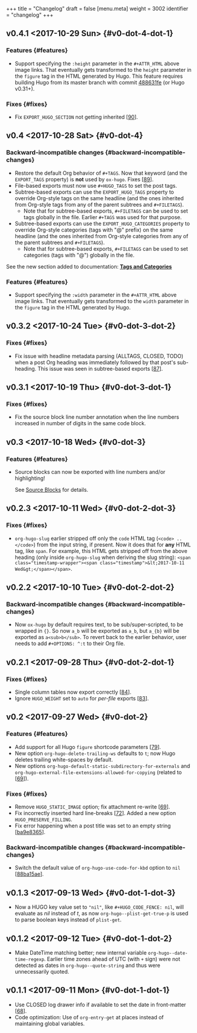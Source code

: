 +++
title = "Changelog"
draft = false
[menu.meta]
  weight = 3002
  identifier = "changelog"
+++

## v0.4.1 <span class="timestamp-wrapper"><span class="timestamp">&lt;2017-10-29 Sun&gt;</span></span> {#v0-dot-4-dot-1}


### Features {#features}

-   Support specifying the `:height` parameter in the `#+ATTR_HTML`
    above image links. That eventually gets transformed to the `height`
    parameter in the `figure` tag in the HTML generated by Hugo. This
    feature requires building Hugo from its master branch with commit
    [488631fe](https://github.com/gohugoio/hugo/commit/488631fe0abc3667355345c7eb98ba7a2204deb5) (or Hugo v0.31+).


### Fixes {#fixes}

-   Fix `EXPORT_HUGO_SECTION` not getting inherited [[90](https://github.com/kaushalmodi/ox-hugo/issues/90)].


## v0.4 <span class="timestamp-wrapper"><span class="timestamp">&lt;2017-10-28 Sat&gt;</span></span> {#v0-dot-4}


### Backward-incompatible changes {#backward-incompatible-changes}

-   Restore the default Org behavior of `#+TAGS`. Now that keyword (and
    the `EXPORT_TAGS` property) is **not** used by `ox-hugo`. Fixes
    [[89](https://github.com/kaushalmodi/ox-hugo/issues/89)].
-   File-based exports must now use `#+HUGO_TAGS` to set the post tags.
-   Subtree-based exports can use the `EXPORT_HUGO_TAGS` property to
    override Org-style tags on the same headline (and the ones inherited
    from Org-style tags from any of the parent subtrees and
    `#+FILETAGS`).
    -   Note that for subtree-based exports, `#+FILETAGS` can be used to
        set tags globally in the file. Earlier `#+TAGS` was used for that
        purpose.
-   Subtree-based exports can use the `EXPORT_HUGO_CATEGORIES` property
    to override Org-style categories (tags with "@" prefix) on the same
    headline (and the ones inherited from Org-style categories from any
    of the parent subtrees and `#+FILETAGS`).
    -   Note that for subtree-based exports, `#+FILETAGS` can be used to
        set categories (tags with "@") globally in the file.

See the new section added to documentation:
[**Tags and Categories**](/doc/tags-and-categories)


### Features {#features}

-   Support specifying the `:width` parameter in the `#+ATTR_HTML` above
    image links. That eventually gets transformed to the `width`
    parameter in the `figure` tag in the HTML generated by Hugo.


## v0.3.2 <span class="timestamp-wrapper"><span class="timestamp">&lt;2017-10-24 Tue&gt;</span></span> {#v0-dot-3-dot-2}


### Fixes {#fixes}

-   Fix issue with headline metadata parsing (ALLTAGS, CLOSED, TODO)
    when a post Org heading was immediately followed by that post's
    sub-heading.  This issue was seen in subtree-based exports
    [[87](https://github.com/kaushalmodi/ox-hugo/issues/87)].


## v0.3.1 <span class="timestamp-wrapper"><span class="timestamp">&lt;2017-10-19 Thu&gt;</span></span> {#v0-dot-3-dot-1}


### Fixes {#fixes}

-   Fix the source block line number annotation when the line numbers
    increased in number of digits in the same code block.


## v0.3 <span class="timestamp-wrapper"><span class="timestamp">&lt;2017-10-18 Wed&gt;</span></span> {#v0-dot-3}


### Features {#features}

-   Source blocks can now be exported with line numbers and/or
    highlighting!

    See [Source Blocks](/doc/source-blocks) for details.


## v0.2.3 <span class="timestamp-wrapper"><span class="timestamp">&lt;2017-10-11 Wed&gt;</span></span> {#v0-dot-2-dot-3}


### Fixes {#fixes}

-   `org-hugo-slug` earlier stripped off only the `code` HTML tag
    (`<code> .. </code>`) from the input string, if present. Now it does
    that for **any** HTML tag, like `span`. For example, this HTML gets
    stripped off from the above heading (only inside `org-hugo-slug`
    when deriving the slug string): `<span
      class="timestamp-wrapper"><span class="timestamp">&lt;2017-10-11
      Wed&gt;</span></span>`.


## v0.2.2 <span class="timestamp-wrapper"><span class="timestamp">&lt;2017-10-10 Tue&gt;</span></span> {#v0-dot-2-dot-2}


### Backward-incompatible changes {#backward-incompatible-changes}

-   Now `ox-hugo` by default requires text, to be sub/super-scripted, to
    be wrapped in `{}`. So now `a_b` will be exported as `a_b`, but
    `a_{b}` will be exported as `a<sub>b</sub>`. To revert back to the
    earlier behavior, user needs to add `#+OPTIONS: ^:t` to their Org
    file.


## v0.2.1 <span class="timestamp-wrapper"><span class="timestamp">&lt;2017-09-28 Thu&gt;</span></span> {#v0-dot-2-dot-1}


### Fixes {#fixes}

-   Single column tables now export correctly [[84](https://github.com/kaushalmodi/ox-hugo/issues/84)].
-   Ignore `HUGO_WEIGHT` set to `auto` for _per-file_ exports
    [[83](https://github.com/kaushalmodi/ox-hugo/issues/83)].


## v0.2 <span class="timestamp-wrapper"><span class="timestamp">&lt;2017-09-27 Wed&gt;</span></span> {#v0-dot-2}


### Features {#features}

-   Add support for all Hugo `figure` shortcode parameters
    [[79](https://github.com/kaushalmodi/ox-hugo/issues/79)].
-   New option `org-hugo-delete-trailing-ws` defaults to `t`; now Hugo
    deletes trailing white-spaces by default.
-   New options `org-hugo-default-static-subdirectory-for-externals` and
    `org-hugo-external-file-extensions-allowed-for-copying` (related to
    [[69](https://github.com/kaushalmodi/ox-hugo/issues/69)]).


### Fixes {#fixes}

-   Remove `HUGO_STATIC_IMAGE` option; fix attachment re-write
    [[69](https://github.com/kaushalmodi/ox-hugo/issues/69)].
-   Fix incorrectly inserted hard line-breaks [[72](https://github.com/kaushalmodi/ox-hugo/issues/72)]. Added a
    new option `HUGO_PRESERVE_FILLING`.
-   Fix error happening when a post title was set to an empty string
    [[ba9e8365](https://github.com/kaushalmodi/ox-hugo/commit/ba9e8365f6ee42f030ed806bf5ec42d6acce4c76)].


### Backward-incompatible changes {#backward-incompatible-changes}

-   Switch the default value of `org-hugo-use-code-for-kbd` option to
    `nil` [[88ba15ae](https://github.com/kaushalmodi/ox-hugo/commit/88ba15ae9bc809b0983315446c88fecfda3534e5)].


## v0.1.3 <span class="timestamp-wrapper"><span class="timestamp">&lt;2017-09-13 Wed&gt;</span></span> {#v0-dot-1-dot-3}

-   Now a HUGO key value set to `"nil"`, like `#+HUGO_CODE_FENCE: nil`,
    will evaluate as _nil_ instead of _t_, as now
    `org-hugo--plist-get-true-p` is used to parse boolean keys instead
    of `plist-get`.


## v0.1.2 <span class="timestamp-wrapper"><span class="timestamp">&lt;2017-09-12 Tue&gt;</span></span> {#v0-dot-1-dot-2}

-   Make DateTime matching better; new internal variable
    `org-hugo--date-time-regexp`. Earlier time zones ahead of UTC (with
    `+` sign) were not detected as dates in `org-hugo--quote-string` and
    thus were unnecessarily quoted.


## v0.1.1 <span class="timestamp-wrapper"><span class="timestamp">&lt;2017-09-11 Mon&gt;</span></span> {#v0-dot-1-dot-1}

-   Use CLOSED log drawer info if available to set the date in
    front-matter [[68](https://github.com/kaushalmodi/ox-hugo/issues/68)].
-   Code optimization: Use of `org-entry-get` at places instead of
    maintaining global variables.
